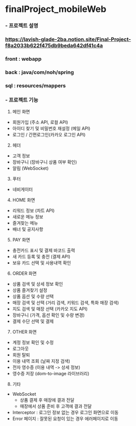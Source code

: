 # finalProject_mobileWeb
### - 프로젝트 설명
### https://lavish-glade-2ba.notion.site/Final-Project-f8a2033b622f475db9beda642df41c4a

### front : webapp
### back : java/com/noh/spring
### sql : resources/mappers

### - 프로젝트 기능
1. 메인 화면
  - 회원가입 (주소 API, 로컬 API)
  - 아이디 찾기 및 비밀번호 재설정 (메일 API)
  - 로그인 / 간편로그인(카카오 로그인 API)
2. 헤더
  - 고객 정보
  - 장바구니 (장바구니 상품 여부 확인)
  - 알림 (WebSocket)
3. 푸터
  - 네비게이터
4. HOME 화면
  - 리워드 정보 (차트 API)
  - 새로운 메뉴 정보
  - 즐겨찾는 메뉴
  - 배너 및 공지사항
5. PAY 화면
  - 충전카드 표시 및 결제 바코드 출력
  - 새 카드 등록 및 충전 (결제 API)
  - 보유 카드 선택 및 사용내역 확인
6. ORDER 화면
  - 상품 검색 및 상세 정보 확인
  - 상품 즐겨찾기 설정
  - 상품 옵션 및 수량 선택
  - 매장 검색 및 선택 (거리 검색, 키워드 검색, 특화 매장 검색)
  - 지도 검색 및 매장 선택 (카카오 지도 API)
  - 장바구니 (가격, 옵션 확인 및 수량 변경)
  - 결제 수단 선택 및 결제
7. OTHER 화면
  - 계정 정보 확인 및 수정
  - 로그아웃
  - 회원 탈퇴
  - 이용 내역 조회 (날짜 지정 검색)
  - 전자 영수증 (이용 내역 -> 상세 정보)
  - 영수증 저장 (dom-to-image 라이브러리)
8. 기타
  - WebSocket
      - 상품 결제 후 매장에 결과 전달
      - 매장에서 상품 준비 후 고객에 결과 전달
  - Interceptor : 로그인 정보 없는 경우 로그인 화면으로 이동
  - Error 페이지 : 잘못된 요청이 있는 경우 에러페이지로 이동

